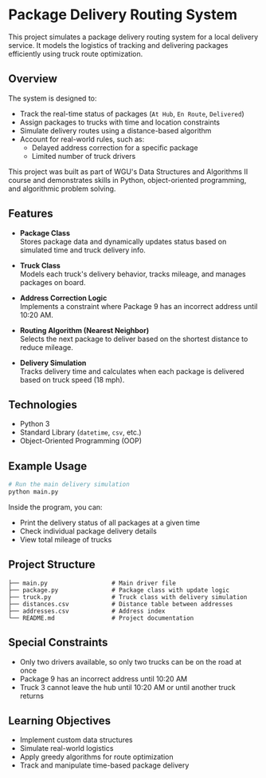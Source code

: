 # Package Delivery Routing System

This project simulates a package delivery routing system for a local delivery service. It models the logistics of tracking and delivering packages efficiently using truck route optimization.

## Overview

The system is designed to:
- Track the real-time status of packages (`At Hub`, `En Route`, `Delivered`)
- Assign packages to trucks with time and location constraints
- Simulate delivery routes using a distance-based algorithm
- Account for real-world rules, such as:
  - Delayed address correction for a specific package
  - Limited number of truck drivers

This project was built as part of WGU's Data Structures and Algorithms II course and demonstrates skills in Python, object-oriented programming, and algorithmic problem solving.

## Features

- **Package Class**  
  Stores package data and dynamically updates status based on simulated time and truck delivery info.

- **Truck Class**  
  Models each truck's delivery behavior, tracks mileage, and manages packages on board.

- **Address Correction Logic**  
  Implements a constraint where Package 9 has an incorrect address until 10:20 AM.

- **Routing Algorithm (Nearest Neighbor)**  
  Selects the next package to deliver based on the shortest distance to reduce mileage.

- **Delivery Simulation**  
  Tracks delivery time and calculates when each package is delivered based on truck speed (18 mph).

## Technologies

- Python 3
- Standard Library (`datetime`, `csv`, etc.)
- Object-Oriented Programming (OOP)

## Example Usage

```bash
# Run the main delivery simulation
python main.py
```

Inside the program, you can:
- Print the delivery status of all packages at a given time
- Check individual package delivery details
- View total mileage of trucks

## Project Structure

```
├── main.py                  # Main driver file
├── package.py               # Package class with update logic
├── truck.py                 # Truck class with delivery simulation
├── distances.csv            # Distance table between addresses
├── addresses.csv            # Address index
└── README.md                # Project documentation
```

## Special Constraints

- Only two drivers available, so only two trucks can be on the road at once
- Package 9 has an incorrect address until 10:20 AM
- Truck 3 cannot leave the hub until 10:20 AM or until another truck returns

## Learning Objectives

- Implement custom data structures
- Simulate real-world logistics
- Apply greedy algorithms for route optimization
- Track and manipulate time-based package delivery
